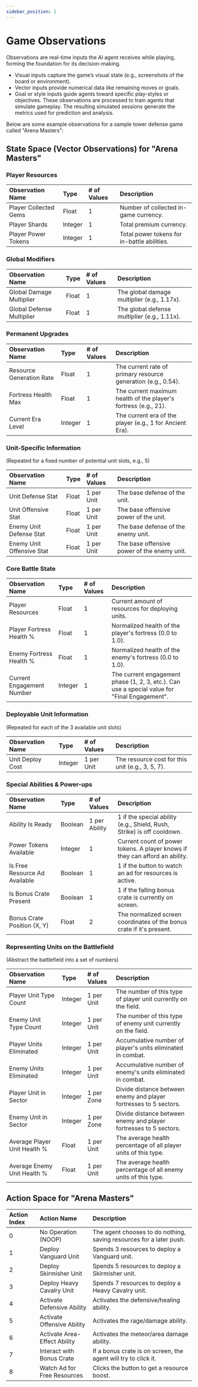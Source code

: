 ```yaml
---
sidebar_position: 2
---
```


# Game Observations

Observations are real-time inputs the AI agent receives while playing, forming the foundation for its decision-making.
- Visual inputs capture the game’s visual state (e.g., screenshots of the board or environment).
- Vector inputs provide numerical data like remaining moves or goals.
- Goal or style inputs guide agents toward specific play-styles or objectives.
These observations are processed to train agents that simulate gameplay. The resulting simulated sessions generate the metrics used for prediction and analysis.

Below are some example observations for a sample tower defense game called "Arena Masters":

## State Space (Vector Observations) for "Arena Masters"

### Player Resources

| Observation Name         | Type    | # of Values | Description                                                 |
| :----------------------- | :------ | :---------- | :---------------------------------------------------------- |
| Player Collected Gems    | Float   | 1           | Number of collected in-game currency.                       |
| Player Shards            | Integer | 1           | Total premium currency.                                     |
| Player Power Tokens      | Integer | 1           | Total power tokens for in-battle abilities.                 |

### Global Modifiers

| Observation Name           | Type    | # of Values | Description                                                 |
| :------------------------- | :------ | :---------- | :---------------------------------------------------------- |
| Global Damage Multiplier   | Float   | 1           | The global damage multiplier (e.g., 1.17x).                 |
| Global Defense Multiplier  | Float   | 1           | The global defense multiplier (e.g., 1.11x).                |

### Permanent Upgrades

| Observation Name         | Type    | # of Values | Description                                                 |
| :----------------------- | :------ | :---------- | :---------------------------------------------------------- |
| Resource Generation Rate | Float   | 1           | The current rate of primary resource generation (e.g., 0.54). |
| Fortress Health Max      | Float   | 1           | The current maximum health of the player's fortress (e.g., 21). |
| Current Era Level        | Integer | 1           | The current era of the player (e.g., 1 for Ancient Era).    |

### Unit-Specific Information
(Repeated for a fixed number of potential unit slots, e.g., 5)

| Observation Name    | Type    | # of Values | Description                       |
| :------------------ | :------ | :---------- | :-------------------------------- |
| Unit Defense Stat   | Float   | 1 per Unit  | The base defense of the unit.     |
| Unit Offensive Stat | Float   | 1 per Unit  | The base offensive power of the unit. |
| Enemy Unit Defense Stat | Float | 1 per Unit  | The base defense of the enemy unit. |
| Enemy Unit Offensive Stat | Float | 1 per Unit | The base offensive power of the enemy unit. |

### Core Battle State

| Observation Name             | Type    | # of Values | Description                                                 |
| :--------------------------- | :------ | :---------- | :---------------------------------------------------------- |
| Player Resources             | Float   | 1           | Current amount of resources for deploying units.            |
| Player Fortress Health %     | Float   | 1           | Normalized health of the player's fortress (0.0 to 1.0).    |
| Enemy Fortress Health %      | Float   | 1           | Normalized health of the enemy's fortress (0.0 to 1.0).     |
| Current Engagement Number    | Integer | 1           | The current engagement phase (1, 2, 3, etc.). Can use a special value for "Final Engagement". |

### Deployable Unit Information
(Repeated for each of the 3 available unit slots)

| Observation Name | Type    | # of Values | Description                                         |
| :--------------- | :------ | :---------- | :-------------------------------------------------- |
| Unit Deploy Cost | Integer | 1 per Unit  | The resource cost for this unit (e.g., 3, 5, 7). |

### Special Abilities & Power-ups

| Observation Name             | Type      | # of Values | Description                                                 |
| :--------------------------- | :-------- | :---------- | :---------------------------------------------------------- |
| Ability Is Ready             | Boolean   | 1 per Ability | 1 if the special ability (e.g., Shield, Rush, Strike) is off cooldown. |
| Power Tokens Available       | Integer   | 1           | Current count of power tokens. A player knows if they can afford an ability. |
| Is Free Resource Ad Available | Boolean   | 1           | 1 if the button to watch an ad for resources is active.     |
| Is Bonus Crate Present       | Boolean   | 1           | 1 if the falling bonus crate is currently on screen.        |
| Bonus Crate Position (X, Y) | Float     | 2           | The normalized screen coordinates of the bonus crate if it's present. |

### Representing Units on the Battlefield
(Abstract the battlefield into a set of numbers)

| Observation Name           | Type    | # of Values | Description                                                 |
| :------------------------- | :------ | :---------- | :---------------------------------------------------------- |
| Player Unit Type Count     | Integer | 1 per Unit  | The number of this type of player unit currently on the field. |
| Enemy Unit Type Count      | Integer | 1 per Unit  | The number of this type of enemy unit currently on the field. |
| Player Units Eliminated    | Integer | 1 per Unit  | Accumulative number of player's units eliminated in combat. |
| Enemy Units Eliminated     | Integer | 1 per Unit  | Accumulative number of enemy's units eliminated in combat.  |
| Player Unit in Sector      | Integer | 1 per Zone  | Divide distance between enemy and player fortresses to 5 sectors. |
| Enemy Unit in Sector       | Integer | 1 per Zone  | Divide distance between enemy and player fortresses to 5 sectors. |
| Average Player Unit Health % | Float   | 1 per Unit  | The average health percentage of all player units of this type. |
| Average Enemy Unit Health %  | Float   | 1 per Unit  | The average health percentage of all enemy units of this type. |

## Action Space for "Arena Masters"

| Action Index | Action Name                   | Description                                                 |
| :----------- | :---------------------------- | :---------------------------------------------------------- |
| 0            | No Operation (NOOP)           | The agent chooses to do nothing, saving resources for a later push. |
| 1            | Deploy Vanguard Unit          | Spends 3 resources to deploy a Vanguard unit.               |
| 2            | Deploy Skirmisher Unit        | Spends 5 resources to deploy a Skirmisher unit.             |
| 3            | Deploy Heavy Cavalry Unit     | Spends 7 resources to deploy a Heavy Cavalry unit.          |
| 4            | Activate Defensive Ability    | Activates the defensive/healing ability.                    |
| 5            | Activate Offensive Ability    | Activates the rage/damage ability.                          |
| 6            | Activate Area-Effect Ability  | Activates the meteor/area damage ability.                   |
| 7            | Interact with Bonus Crate     | If a bonus crate is on screen, the agent will try to click it. |
| 8            | Watch Ad for Free Resources   | Clicks the button to get a resource boost.                  |

